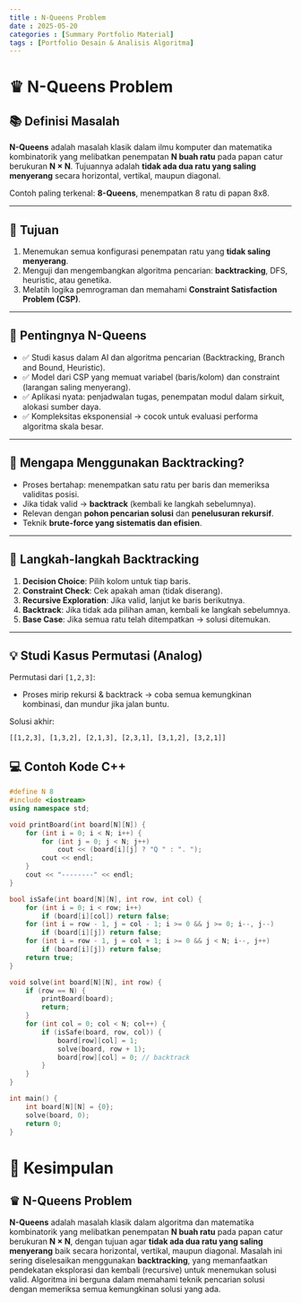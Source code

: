 ```yaml
---
title : N-Queens Problem
date : 2025-05-20
categories : [Summary Portfolio Material]
tags : [Portfolio Desain & Analisis Algoritma]
---
```


# ♛ N-Queens Problem

## 📚 Definisi Masalah
**N-Queens** adalah masalah klasik dalam ilmu komputer dan matematika kombinatorik yang melibatkan penempatan **N buah ratu** pada papan catur berukuran **N × N**. Tujuannya adalah **tidak ada dua ratu yang saling menyerang** secara horizontal, vertikal, maupun diagonal.

Contoh paling terkenal: **8-Queens**, menempatkan 8 ratu di papan 8x8.

---

## 🎯 Tujuan
1. Menemukan semua konfigurasi penempatan ratu yang **tidak saling menyerang**.
2. Menguji dan mengembangkan algoritma pencarian: **backtracking**, DFS, heuristic, atau genetika.
3. Melatih logika pemrograman dan memahami **Constraint Satisfaction Problem (CSP)**.

---

## 🔎 Pentingnya N-Queens
- ✅ Studi kasus dalam AI dan algoritma pencarian (Backtracking, Branch and Bound, Heuristic).
- ✅ Model dari CSP yang memuat variabel (baris/kolom) dan constraint (larangan saling menyerang).
- ✅ Aplikasi nyata: penjadwalan tugas, penempatan modul dalam sirkuit, alokasi sumber daya.
- ✅ Kompleksitas eksponensial → cocok untuk evaluasi performa algoritma skala besar.

---

## 🤖 Mengapa Menggunakan Backtracking?
- Proses bertahap: menempatkan satu ratu per baris dan memeriksa validitas posisi.
- Jika tidak valid → **backtrack** (kembali ke langkah sebelumnya).
- Relevan dengan **pohon pencarian solusi** dan **penelusuran rekursif**.
- Teknik **brute-force yang sistematis dan efisien**.

---

## 🧩 Langkah-langkah Backtracking
1. **Decision Choice**: Pilih kolom untuk tiap baris.
2. **Constraint Check**: Cek apakah aman (tidak diserang).
3. **Recursive Exploration**: Jika valid, lanjut ke baris berikutnya.
4. **Backtrack**: Jika tidak ada pilihan aman, kembali ke langkah sebelumnya.
5. **Base Case**: Jika semua ratu telah ditempatkan → solusi ditemukan.

---

## 💡 Studi Kasus Permutasi (Analog)
Permutasi dari `[1,2,3]`:
- Proses mirip rekursi & backtrack → coba semua kemungkinan kombinasi, dan mundur jika jalan buntu.

Solusi akhir:
```text
[[1,2,3], [1,3,2], [2,1,3], [2,3,1], [3,1,2], [3,2,1]]
```


## 💻 Contoh Kode C++

```cpp
#define N 8
#include <iostream>
using namespace std;

void printBoard(int board[N][N]) {
    for (int i = 0; i < N; i++) {
        for (int j = 0; j < N; j++)
            cout << (board[i][j] ? "Q " : ". ");
        cout << endl;
    }
    cout << "--------" << endl;
}

bool isSafe(int board[N][N], int row, int col) {
    for (int i = 0; i < row; i++)
        if (board[i][col]) return false;
    for (int i = row - 1, j = col - 1; i >= 0 && j >= 0; i--, j--)
        if (board[i][j]) return false;
    for (int i = row - 1, j = col + 1; i >= 0 && j < N; i--, j++)
        if (board[i][j]) return false;
    return true;
}

void solve(int board[N][N], int row) {
    if (row == N) {
        printBoard(board);
        return;
    }
    for (int col = 0; col < N; col++) {
        if (isSafe(board, row, col)) {
            board[row][col] = 1;
            solve(board, row + 1);
            board[row][col] = 0; // backtrack
        }
    }
}

int main() {
    int board[N][N] = {0};
    solve(board, 0);
    return 0;
}
```

# 📝 Kesimpulan

## ♛ N-Queens Problem
**N-Queens** adalah masalah klasik dalam algoritma dan matematika kombinatorik yang melibatkan penempatan **N buah ratu** pada papan catur berukuran **N × N**, dengan tujuan agar **tidak ada dua ratu yang saling menyerang** baik secara horizontal, vertikal, maupun diagonal. Masalah ini sering diselesaikan menggunakan **backtracking**, yang memanfaatkan pendekatan eksplorasi dan kembali (recursive) untuk menemukan solusi valid. Algoritma ini berguna dalam memahami teknik pencarian solusi dengan memeriksa semua kemungkinan solusi yang ada.
